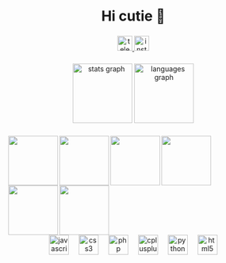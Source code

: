 <h1 align="center">Hi cutie 🐾</h1>

###

<div align="center">
  <a href="https://t.me/denoireli" target="_blank">
    <img src="https://img.shields.io/static/v1?message=Telegram&logo=telegram&label=&color=2CA5E0&logoColor=white&labelColor=&style=for-the-badge" height="30" alt="telegram logo"  />
  </a>
  <a href="https://www.instagram.com/de.noire.li/" target="_blank">
    <img src="https://img.shields.io/static/v1?message=Instagram&logo=instagram&label=&color=E4405F&logoColor=white&labelColor=&style=for-the-badge" height="30" alt="instagram logo"  />
  </a>
</div>

###

<div align="center">
  <img src="https://github-readme-stats.vercel.app/api?username=qwalty&hide_title=false&hide_rank=false&show_icons=true&include_all_commits=true&count_private=true&disable_animations=false&theme=github_dark&locale=en&hide_border=false&order=1" height="120" alt="stats graph"  />
  <img src="https://github-readme-stats.vercel.app/api/top-langs?username=qwalty&locale=en&hide_title=false&layout=compact&card_width=320&langs_count=4&theme=github_dark&hide_border=false&order=2" height="120" alt="languages graph"  />
</div>

###

<img align="left" height="100" src="https://dthezntil550i.cloudfront.net/yc/latest/yc2409010411444700025702218/1280_960/a857368f-b1cb-4e6b-b3a7-834f7b91b0ec.png"  />

###

<img align="left" height="100" src="https://media1.tenor.com/m/gGjVsMS7OykAAAAC/boy-kisser-dance.gif"  />

###

<img align="left" height="100" src="https://fursonafy.com/wp-content/uploads/2023/01/EicmVZOXkAAbz2O.jpg"  />

###

<img align="left" height="100" src="https://media1.tenor.com/m/mFGoz69jLCMAAAAC/boykisser-lux-silly-cat.gif"  />

###

<img align="left" height="100" src="https://media1.tenor.com/m/Zv5THhrIjsgAAAAC/boy-kisser-boykisser.gif"  />

###

<img align="left" height="100" src="https://encrypted-tbn0.gstatic.com/images?q=tbn:ANd9GcS_NvM1ewLH-WyR7oJD7_Zq8H_MeTYAoTzZCg&s"  />

###

###

###

<br clear="both">

<div align="center">
  <img src="https://skillicons.dev/icons?i=js" height="40" alt="javascript logo"  />
  <img width="12" />
  <img src="https://skillicons.dev/icons?i=css" height="40" alt="css3 logo"  />
  <img width="12" />
  <img src="https://skillicons.dev/icons?i=php" height="40" alt="php logo"  />
  <img width="12" />
  <img src="https://skillicons.dev/icons?i=cpp" height="40" alt="cplusplus logo"  />
  <img width="12" />
  <img src="https://skillicons.dev/icons?i=py" height="40" alt="python logo"  />
  <img width="12" />
  <img src="https://skillicons.dev/icons?i=html" height="40" alt="html5 logo"  />
</div>

###
